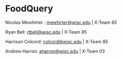 # FoodQuery
Nicolas Mewhirter : mewhirter@wisc.edu | X-Team 85


Ryan Bell: rtbell@wisc.edu | X-Team 85


Harrison Colcord: colcord@wisc.edu | X-Team 85


Andrew Harron: aharron@wisc.edu | X-Team 03
